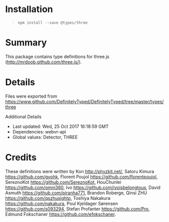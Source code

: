 # Installation
> `npm install --save @types/three`

# Summary
This package contains type definitions for three.js (http://mrdoob.github.com/three.js/).

# Details
Files were exported from https://www.github.com/DefinitelyTyped/DefinitelyTyped/tree/master/types/three

Additional Details
 * Last updated: Wed, 25 Oct 2017 16:18:59 GMT
 * Dependencies: webvr-api
 * Global values: Detector, THREE

# Credits
These definitions were written by Kon <http://phyzkit.net/>, Satoru Kimura <https://github.com/gyohk>, Florent Poujol <https://github.com/florentpoujol>, SereznoKot <https://github.com/SereznoKot>, HouChunlei <https://github.com/omni360>, Ivo <https://github.com/ivoisbelongtous>, David Asmuth <https://github.com/piranha771>, Brandon Roberge, Qinsi ZHU <https://github.com/qszhusightp>, Toshiya Nakakura <https://github.com/nakakura>, Poul Kjeldager Sørensen <https://github.com/s093294>, Stefan Profanter <https://github.com/Pro>, Edmund Fokschaner <https://github.com/efokschaner>.
